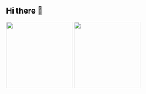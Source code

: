 ## Hi there 👋

<!--
**ingridcoda/ingridcoda** is a ✨ _special_ ✨ repository because its `README.md` (this file) appears on your GitHub profile.

Here are some ideas to get you started:

- 🔭 I’m currently working on ...
- 🌱 I’m currently learning ...
- 👯 I’m looking to collaborate on ...
- 🤔 I’m looking for help with ...
- 💬 Ask me about ...
- 📫 How to reach me: ...
- 😄 Pronouns: ...
- ⚡ Fun fact: ...
-->
<div>
  <img height="180em" src="https://github-readme-stats.vercel.app/api?username=ingridcoda&theme=dark&show_icons=true"/>
  <img height="180em" src="https://github-readme-stats.vercel.app/api/top-langs/?username=ingridcoda&hide=css,shell,html&theme=dark&layout=compact"/>
</div> 
